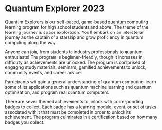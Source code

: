 # Quantum Explorer 2023
Quantum Explorers is our self-paced, game-based quantum computing learning program for high school students and above. The theme of the learning journey is space exploration. You’ll embark on an interstellar journey as the captain of a starship and grow proficiency in quantum computing along the way.

Anyone can join, from students to industry professionals to quantum enthusiasts! The program is beginner-friendly, though it increases in difficulty as achievements are unlocked. The program is comprised of engaging study materials, seminars, gamified achievements to unlock, community events, and career advice.

Participants will gain a general understanding of quantum computing, learn some of its applications such as quantum machine learning and quantum optimization, and program real quantum computers.

There are seven themed achievements to unlock with corresponding badges to collect. Each badge has a learning module, event, or set of tasks associated with it that must be completed in order to unlock its achievement. The program culminates in a certification based on how many badges you collect.
